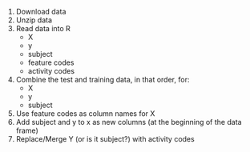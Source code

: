 1. Download data
2. Unzip data
3. Read data into R
	-	X
	-	y
	-	subject
	-  feature codes
	-  activity codes
4. Combine the test and training data, in that order, for:
	-	X
	-	y
	-	subject
5. Use feature codes as column names for X
6. Add subject and y to x as new columns (at the beginning of the data frame)
7. Replace/Merge Y (or is it subject?) with activity codes

